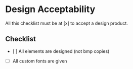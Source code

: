 # Design Acceptability

All this checklist must be at [x] to accept a design product.

## Checklist

- [ ] All elements are designed (not bmp copies)
- [ ] All custom fonts are given